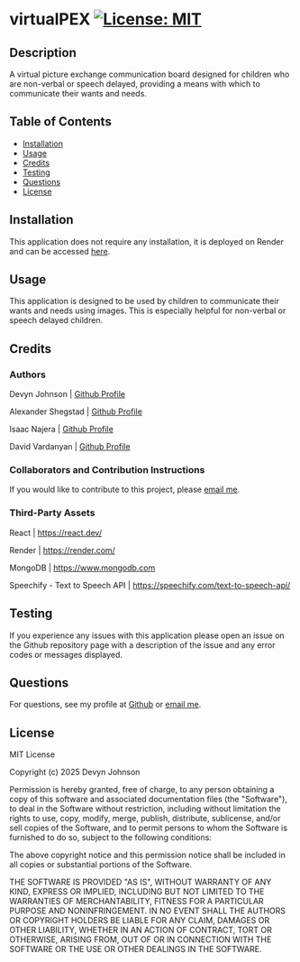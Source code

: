 # virtualPEX [![License: MIT](https://img.shields.io/badge/License-MIT-yellow.svg)](https://opensource.org/licenses/MIT)
            
## Description
<p>A virtual picture exchange communication board designed for children who are non-verbal or speech delayed, providing a means with which to communicate their wants and needs.</p>
            
## Table of Contents
- [Installation](#installation)
- [Usage](#usage)
- [Credits](#credits)
- [Testing](#testing)
- [Questions](#questions)
- [License](#license)
            
## Installation
<p>This application does not require any installation, it is deployed on Render and can be accessed <a href="https://virtualpex.onrender.com/">here</a>.</p>
            
## Usage
<p>This application is designed to be used by children to communicate their wants and needs using images. This is especially helpful for non-verbal or speech delayed children.</p>
            
## Credits

### Authors
<p>Devyn Johnson | <a href="https://github.com/DevynJohnson">Github Profile</a></p>
<p>Alexander Shegstad | <a href="https://github.com/AMShegstad">Github Profile</a></p>
<p>Isaac Najera | <a href="https://github.com/isaacenajera">Github Profile</a></p>
<p>David Vardanyan | <a href="https://github.com/dvard777">Github Profile</a></p>
        
### Collaborators and Contribution Instructions
<p>If you would like to contribute to this project, please <a href="mailto:dljohnson1313@gmail.com">email me</a>.</p>
            
### Third-Party Assets
<p>React | <a href="https://react.dev/">https://react.dev/</a></p>
<p>Render | <a href="https://render.com/">https://render.com/</a></p>
<p>MongoDB | <a href="https://www.mongodb.com">https://www.mongodb.com</a></p>
<p>Speechify - Text to Speech API | <a href="https://speechify.com/text-to-speech-api/">https://speechify.com/text-to-speech-api/</a></p>

## Testing
<p>If you experience any issues with this application please open an issue on the Github repository page with a description of the issue and any error codes or messages displayed.</p>

## Questions
<p>For questions, see my profile at <a href="https://github.com/DevynJohnson">Github</a> or <a href="mailto:dljohnson1313@gmail.com">email me</a>.</p>
            
## License
MIT License

Copyright (c) 2025 Devyn Johnson

Permission is hereby granted, free of charge, to any person obtaining a copy of this software and associated documentation files (the "Software"), to deal in the Software without restriction, including without limitation the rights to use, copy, modify, merge, publish, distribute, sublicense, and/or sell copies of the Software, and to permit persons to whom the Software is furnished to do so, subject to the following conditions:

The above copyright notice and this permission notice shall be included in all copies or substantial portions of the Software.

THE SOFTWARE IS PROVIDED "AS IS", WITHOUT WARRANTY OF ANY KIND, EXPRESS OR IMPLIED, INCLUDING BUT NOT LIMITED TO THE WARRANTIES OF MERCHANTABILITY, FITNESS FOR A PARTICULAR PURPOSE AND NONINFRINGEMENT. IN NO EVENT SHALL THE AUTHORS OR COPYRIGHT HOLDERS BE LIABLE FOR ANY CLAIM, DAMAGES OR OTHER LIABILITY, WHETHER IN AN ACTION OF CONTRACT, TORT OR OTHERWISE, ARISING FROM, OUT OF OR IN CONNECTION WITH THE SOFTWARE OR THE USE OR OTHER DEALINGS IN THE SOFTWARE.
